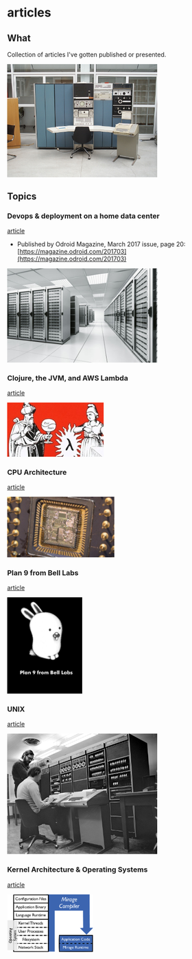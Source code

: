 # articles

## What

Collection of articles I've gotten published or presented.

<img src='./lib/pdp7.jpeg' width=350>

## Topics

### Devops & deployment on a home data center
[article](./odroid/deployment.md)
- Published by Odroid Magazine, March 2017 issue, page 20: [https://magazine.odroid.com/201703](https://magazine.odroid.com/201703)

<img src='./lib/data_center.jpg' width=350>


### Clojure, the JVM, and AWS Lambda
[article](./talks/clojure_aws_lambda.md)

<img src='./lib/eval-apply.jpg' width=225>

### CPU Architecture
[article](./talks/cpu_architecture.md)

<img src='./lib/processor-die.jpg' width=250>

### Plan 9 from Bell Labs
[article](./talks/plan9.md)

<img src='./lib/plan9bunnyblack.jpg' width=175>

### UNIX
[article](./talks/unix.md)

<img src='./lib/k&r-pdp11.jpg' width=350>

### Kernel Architecture & Operating Systems
[article](./talks/kernel_architecture.md)

<img src='/lib/unikernel.png' width=200>
